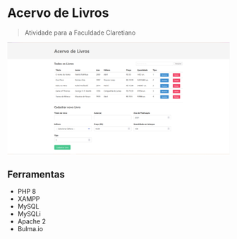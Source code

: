 # Acervo de Livros
> Atividade para a Faculdade Claretiano

![screenshot](./screenshot.png)

## Ferramentas
- PHP 8
- XAMPP
- MySQL
- MySQLi
- Apache 2
- Bulma.io